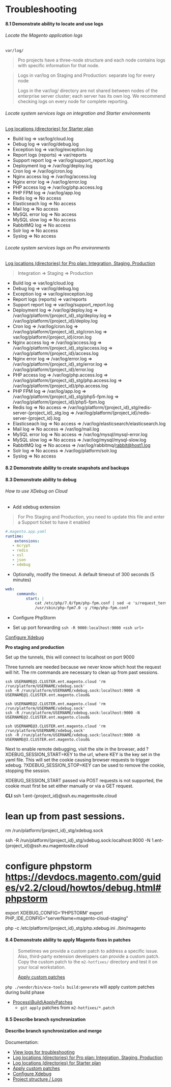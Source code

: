 # Troubleshooting

#### 8.1 Demonstrate ability to locate and use logs

###### Locate the Magento application logs

`var/log/`

> Pro projects have a three-node structure and each node contains logs with specific information for that node.

> Logs in var/log on Staging and Production: separate log for every node
>
> Logs in the var/log/ directory are not shared between nodes of the enterprise server cluster; each server has its own log. 
> We recommend checking logs on every node for complete reporting.

###### Locate system services logs on integration and Starter environments

[Log locations (directories) for Starter plan](https://support.magento.com/hc/en-us/articles/360020127552)

- Build log => var/log/cloud.log
- Debug log => var/log/debug.log
- Exception log => var/log/exception.log
- Report logs (reports) => var/reports
- Support report log => var/log/support_report.log
- Deployment log => /var/log/deploy.log
- Cron log => /var/log/cron.log
- Nginx access log => /var/log/access.log
- Nginx error log => /var/log/error.log
- PHP access log => /var/log/php.access.log
- PHP FPM log => /var/log/app.log
- Redis log => No access
- Elasticseach log => No access
- Mail log => No access
- MySQL error log => No access
- MySQL slow log => No access
- RabbitMQ log => No access
- Solr log => No access
- Syslog => No access

###### Locate system services logs on Pro environments

[Log locations (directories) for Pro plan: Integration, Staging, Production](https://support.magento.com/hc/en-us/articles/360000318834-Log-locations-directories-for-Pro-plan-Integration-Staging-Production)

> Integration => Staging => Production
- Build log => var/log/cloud.log
- Debug log => var/log/debug.log
- Exception log => var/log/exception.log
- Report logs (reports) => var/reports
- Support report log => var/log/support_report.log
- Deployment log => /var/log/deploy.log => /var/log/platform/{project_id}_stg/deploy.log => /var/log/platform/{project_id}/deploy.log
- Cron log => /var/log/cron.log => /var/log/platform/{project_id}_stg/cron.log => var/log/platform/{project_id}/cron.log
- Nginx access log => /var/log/access.log => /var/log/platform/{project_id}_stg/access.log => /var/log/platform/{project_id}/access.log
- Nginx error log => /var/log/error.log => /var/log/platform/{project_id}_stg/error.log => /var/log/platform/{project_id}/error.log
- PHP access log => /var/log/php.access.log => /var/log/platform/{project_id}_stg/php.access.log => /var/log/platform/{project_id}/php.access.log
- PHP FPM log => /var/log/app.log => /var/log/platform/{project_id}_stg/php5-fpm.log => /var/log/platform/{project_id}/php5-fpm.log
- Redis log => No access => /var/log/platform/{project_id}_stg/redis-server-{project_id}_stg.log => /var/log/platform/{project_id}/redis-server-{project_id}.log
- Elasticseach log => No access => /var/log/elasticsearch/elasticsearch.log
- Mail log => No access => /var/log/mail.log
- MySQL error log => No access => /var/log/mysql/mysql-error.log
- MySQL slow log => No access => /var/log/mysql/mysql-slow.log
- RabbitMQ log => No access => /var/log/rabbitmq/rabbit@host1.log
- Solr log => No access => /var/log/platform/solr.log
- Syslog => No access

#### 8.2 Demonstrate ability to create snapshots and backups

#### 8.3 Demonstrate ability to debug

###### How to use XDebug on Cloud

- Add xdebug extension 
> For Pro Staging and Production, you need to update this file and enter a Support ticket to have it enabled

```yaml
#.magento.app.yaml
runtime:
    extensions:
   - mcrypt
   - redis
   - xsl
   - json
   - xdebug
```

- Optionally, modify the timeout. A default timeout of 300 seconds (5 minutes)
```yaml
web:
     commands:
         start: |
             cat /etc/php/7.0/fpm/php-fpm.conf | sed -e 's/request_terminate_timeout.*//g' > /tmp/php-fpm.conf
             /usr/sbin/php-fpm7.0 -y /tmp/php-fpm.conf
```

- Configure PhpStorm

- Set up port forwarding
    `ssh -R 9000:localhost:9000 <ssh url>`

[Configure Xdebug](https://devdocs.magento.com/guides/v2.3/cloud/howtos/debug.html)

**Pro staging and production**

Set up the tunnels, this will connect to localhost on port 9000

Three tunnels are needed because we never know which host the request will hit. The rm commands are necessary to clean up from past sessions.

```
ssh USERNAME@1.CLUSTER.ent.magento.cloud 'rm /run/platform/USERNAME/xdebug.sock'
ssh -R /run/platform/USERNAME/xdebug.sock:localhost:9000 -N USERNAME@1.CLUSTER.ent.magento.cloud&

ssh USERNAME@2.CLUSTER.ent.magento.cloud 'rm /run/platform/USERNAME/xdebug.sock'
ssh -R /run/platform/USERNAME/xdebug.sock:localhost:9000 -N USERNAME@2.CLUSTER.ent.magento.cloud&

ssh USERNAME@3.CLUSTER.ent.magento.cloud 'rm /run/platform/USERNAME/xdebug.sock'
ssh -R /run/platform/USERNAME/xdebug.sock:localhost:9000 -N USERNAME@3.CLUSTER.ent.magento.cloud&
```

Next to enable remote debugging, visit the site in the browser, add ?XDEBUG_SESSION_START=KEY to the url, where KEY is the key set in the yaml file. 
This will set the cookie causing browser requests to trigger xdebug. ?XDEBUG_SESSION_STOP=KEY can be used to remove the cookie, stopping the session.

XDEBUG_SESSION_START passed via POST requests is not supported, the cookie must first be set either manually or via a GET request.


**CLI**
ssh 1.ent-{project_id}@ssh.eu.magentosite.cloud

# lean up from past sessions.
rm /run/platform/{project_id}_stg/xdebug.sock

ssh -R /run/platform/{project_id}_stg/xdebug.sock:localhost:9000 -N 1.ent-{project_id}@ssh.eu.magentosite.cloud

# configure phpstorm https://devdocs.magento.com/guides/v2.2/cloud/howtos/debug.html#phpstorm
export XDEBUG_CONFIG='PHPSTORM'
export PHP_IDE_CONFIG="serverName=magento-cloud-staging"

php -c /etc/platform/{project_id}_stg/php.xdebug.ini ./bin/magento


#### 8.4 Demonstrate ability to apply Magento fixes in patches

> Sometimes we provide a custom patch to address a specific issue. 
> Also, third-party extension developers can provide a custom patch. 
> Copy the custom patch to the `m2-hotfixes/` directory and test it on your local workstation.
>
> [Apply custom patches](https://devdocs.magento.com/guides/v2.3/cloud/project/project-patch.html)

`php ./vendor/bin/ece-tools build:generate` will apply custom patches during build phase
- [Process\Build\ApplyPatches](https://github.com/magento/ece-tools/tree/develop/src/Process/Build/ApplyPatches.php)
    - `git apply` patches from `m2-hotfixes/*.patch`

#### 8.5 Describe branch synchronization

#### Describe branch synchronization and merge

Documentation:
- [View logs for troubleshooting](https://devdocs.magento.com/guides/v2.3/cloud/trouble/environments-logs.html)
- [Log locations (directories) for Pro plan: Integration, Staging, Production](https://support.magento.com/hc/en-us/articles/360000318834-Log-locations-directories-for-Pro-plan-Integration-Staging-Production)
- [Log locations (directories) for Starter plan](https://support.magento.com/hc/en-us/articles/360020127552)
- [Apply custom patches](https://devdocs.magento.com/guides/v2.3/cloud/project/project-patch.html)
- [Configure Xdebug](https://devdocs.magento.com/guides/v2.3/cloud/howtos/debug.html)
- [Project structure / Logs](https://devdocs.magento.com/guides/v2.3/cloud/project/project-start.html)
